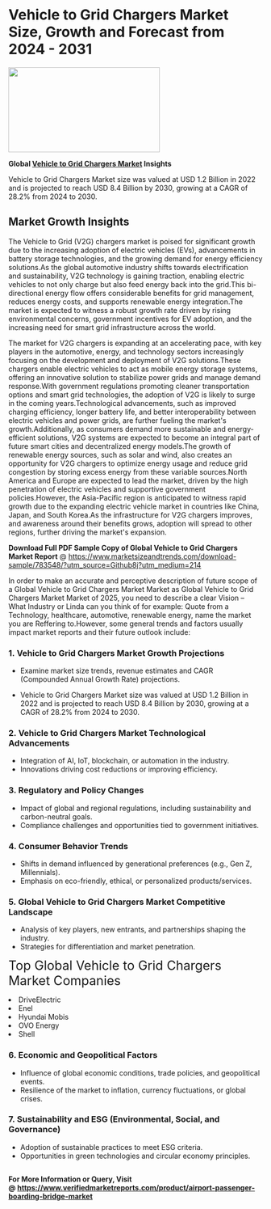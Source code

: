 <H1>Vehicle to Grid Chargers Market Size, Growth and Forecast from 2024 - 2031</H1><img class="aligncenter size-medium wp-image-584254" src="https://thirdeyenews.in/wp-content/uploads/2024/09/Global-Market-Research-300x168.jpeg" alt="" width="300" height="168" /><p><strong>Global&nbsp;<a href="https://www.marketsizeandtrends.com/download-sample/783548/?utm_source=Github8j?utm_medium=214">Vehicle to Grid Chargers Market</a> Insights</strong></p><p>Vehicle to Grid Chargers Market size was valued at USD 1.2 Billion in 2022 and is projected to reach USD 8.4 Billion by 2030, growing at a CAGR of 28.2% from 2024 to 2030.</p><p><h2>Market Growth Insights</h2> <p>The Vehicle to Grid (V2G) chargers market is poised for significant growth due to the increasing adoption of electric vehicles (EVs), advancements in battery storage technologies, and the growing demand for energy efficiency solutions.As the global automotive industry shifts towards electrification and sustainability, V2G technology is gaining traction, enabling electric vehicles to not only charge but also feed energy back into the grid.This bi-directional energy flow offers considerable benefits for grid management, reduces energy costs, and supports renewable energy integration.The market is expected to witness a robust growth rate driven by rising environmental concerns, government incentives for EV adoption, and the increasing need for smart grid infrastructure across the world.</p> <p>The market for V2G chargers is expanding at an accelerating pace, with key players in the automotive, energy, and technology sectors increasingly focusing on the development and deployment of V2G solutions.These chargers enable electric vehicles to act as mobile energy storage systems, offering an innovative solution to stabilize power grids and manage demand response.With government regulations promoting cleaner transportation options and smart grid technologies, the adoption of V2G is likely to surge in the coming years.Technological advancements, such as improved charging efficiency, longer battery life, and better interoperability between electric vehicles and power grids, are further fueling the market's growth.Additionally, as consumers demand more sustainable and energy-efficient solutions, V2G systems are expected to become an integral part of future smart cities and decentralized energy models.The growth of renewable energy sources, such as solar and wind, also creates an opportunity for V2G chargers to optimize energy usage and reduce grid congestion by storing excess energy from these variable sources.North America and Europe are expected to lead the market, driven by the high penetration of electric vehicles and supportive government policies.However, the Asia-Pacific region is anticipated to witness rapid growth due to the expanding electric vehicle market in countries like China, Japan, and South Korea.As the infrastructure for V2G chargers improves, and awareness around their benefits grows, adoption will spread to other regions, further driving the market's expansion.</p> <p><span class=""><strong>Download Full PDF Sample Copy of Global Vehicle to Grid Chargers Market Report</strong> @ <a href="https://www.marketsizeandtrends.com/download-sample/783548/?utm_source=Github8j?utm_medium=214" target="_blank">https://www.marketsizeandtrends.com/download-sample/783548/?utm_source=Github8j?utm_medium=214</a></span></p><p>In order to make an accurate and perceptive description of future scope of a Global&nbsp;Vehicle to Grid Chargers Market Market as Global&nbsp;Vehicle to Grid Chargers Market Market of 2025, you need to describe a clear Vision &ndash; What Industry or Linda can you think of for example: Quote from a Technology, healthcare, automotive, renewable energy, name the market you are Reffering to.However, some general trends and factors usually impact market reports and their future outlook include:</p><h3>1.&nbsp;<strong>Vehicle to Grid Chargers Market Growth Projections</strong></h3><ul><li>Examine market size trends, revenue estimates and CAGR (Compounded Annual Growth Rate) projections.</li><li><p>Vehicle to Grid Chargers Market size was valued at USD 1.2 Billion in 2022 and is projected to reach USD 8.4 Billion by 2030, growing at a CAGR of 28.2% from 2024 to 2030.</p></li></ul><h3>2.&nbsp;<strong>Vehicle to Grid Chargers Market Technological Advancements</strong></h3><ul><li>Integration of AI, IoT, blockchain, or automation in the industry.</li><li>Innovations driving cost reductions or improving efficiency.</li></ul><h3>3.&nbsp;<strong>Regulatory and Policy Changes</strong></h3><ul><li>Impact of global and regional regulations, including sustainability and carbon-neutral goals.</li><li>Compliance challenges and opportunities tied to government initiatives.</li></ul><h3>4.&nbsp;<strong>Consumer Behavior Trends</strong></h3><ul><li>Shifts in demand influenced by generational preferences (e.g., Gen Z, Millennials).</li><li>Emphasis on eco-friendly, ethical, or personalized products/services.</li></ul><h3>5.&nbsp;<strong>Global Vehicle to Grid Chargers Market Competitive Landscape</strong></h3><ul><li>Analysis of key players, new entrants, and partnerships shaping the industry.</li><li>Strategies for differentiation and market penetration.</li></ul><p data-pm-slice="1 1 []"><span style="color: inherit; font-family: inherit; font-size: 25px;">Top Global Vehicle to Grid Chargers Market Companies</span></p><div class="" data-test-id=""><p><li>DriveElectric</li><li> Enel</li><li> Hyundai Mobis</li><li> OVO Energy</li><li> Shell</li></p></div><h3>6.&nbsp;<strong>Economic and Geopolitical Factors</strong></h3><ul><li>Influence of global economic conditions, trade policies, and geopolitical events.</li><li>Resilience of the market to inflation, currency fluctuations, or global crises.</li></ul><h3>7.&nbsp;<strong>Sustainability and ESG (Environmental, Social, and Governance)</strong></h3><ul><li>Adoption of sustainable practices to meet ESG criteria.</li><li>Opportunities in green technologies and circular economy principles.</li></ul><h2><strong style="font-size: 14px;">For More Information or Query, Visit @&nbsp;</strong><a style="background-color: #ffffff; font-size: 14px;" href="https://www.marketsizeandtrends.com/report/vehicle-to-grid-chargers-market/" target="_blank">https://www.verifiedmarketreports.com/product/airport-passenger-boarding-bridge-market</a></h2>